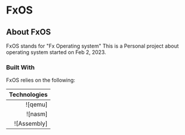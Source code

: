 # FxOS
<a name="readme-top"></a>

<!-- ABOUT THE PROJECT -->
## About FxOS
FxOS stands for "Fx Operating system"
This is a Personal project about operating system started on Feb 2, 2023.

### Built With
<!-- https://dev.to/envoy_/150-badges-for-github-pnk -->
FxOS relies on the following:

| Technologies     |
| ---:             | 
| ![qemu]          | 
| ![nasm]          | 
| ![Assembly]      | 
